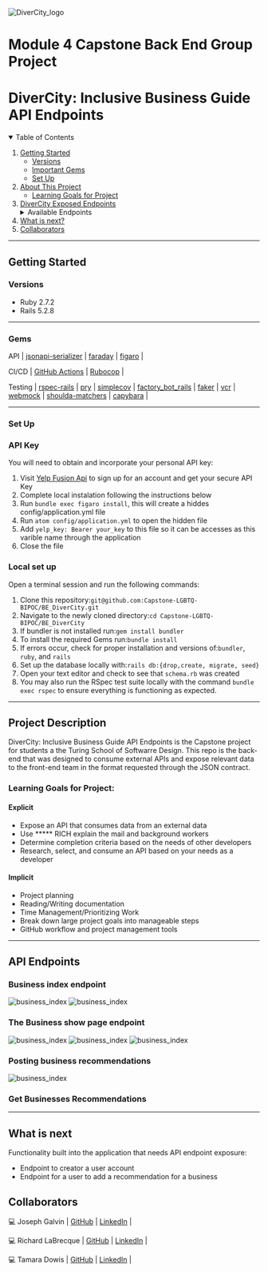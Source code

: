 ![DiverCity_logo](https://user-images.githubusercontent.com/67713820/170523356-d690920c-60e0-4ef3-a7d4-872e16aa350b.png)

# Module 4 Capstone Back End Group Project
# DiverCity: Inclusive Business Guide API Endpoints

<details open="open">
  <summary>Table of Contents</summary>
  <ol>
    <li>
      <a href="#getting-started">Getting Started</a>
      <ul>  
        <li><a href="#versions">Versions</a></li>
        <li><a href="#gems">Important Gems</a></li>
        <li><a href="#set-up">Set Up</a></li>
        </li>
    </li>
    </ul>
    <li>
      <a href="#project-description">About This Project</a>
      <ul>
        <li><a href="#learning-goals-for-project">Learning Goals for Project</a></li>
      </ul>
    </li>
    <li>
      <a href="#api-endpoints">DiverCity Exposed Endpoints</a>
      <details>
        <summary>Available Endpoints</summary>
        <ul>
          <li><a href="#business-index-endpoint">Business Index Endpoint</a></li>
          <li><a href="#business-show-page-endpoint">Business Show Page Endpoint</a></li>
          <li><a href="#posting-business-recommendations">Posting Business Recommendations</a></li>
          <li><a href="#get-business-recommendations">Get Business Recommendations</a></li>
        </ul>
      </details>
    </li>
    <li><a href="#what-is-next">What is next?</a></li>
    <li><a href="#collaborators">Collaborators</a></li>
  </ol>
</details>

----------

## Getting Started

### Versions

- Ruby 2.7.2
- Rails 5.2.8

----------

### Gems

API | [jsonapi-serializer](https://github.com/jsonapi-serializer/jsonapi-serializer) | [faraday](https://docs.faradaysec.com/) | [figaro](https://figaro.readthedocs.io/en/latest) |

CI/CD | [GitHub Actions](https://github.com/features/actions) | [Rubocop](https://docs.rubocop.org/rubocop/index.html) |

Testing | [rspec-rails](https://github.com/rspec/rspec-rails) | [pry](https://github.com/pry/pry)  | [simplecov](https://github.com/simplecov-ruby/simplecov) | [factory_bot_rails](https://github.com/thoughtbot/factory_bot_rails) | [faker](https://github.com/vajradog/faker-rails) | [vcr](https://www.rubydoc.info/gems/vcr/frames) | [webmock](https://github.com/bblimke/webmock) | [shoulda-matchers](https://github.com/thoughtbot/shoulda-matchers) | [capybara](https://capybara-doc.readthedocs.io/en/latest) |




----------

### Set Up

### API Key

You will need to obtain and incorporate your personal API key:
1. Visit [Yelp Fusion Api](https://www.yelp.com/developers/documentation/v3/get_started) to sign up for an account and get your secure API Key
2. Complete local instalation following the instructions below
3. Run `bundle exec figaro install`, this will create a hiddes config/application.yml file
4. Run `atom config/application.yml` to open the hidden file
5. Add `yelp_key: Bearer your_key` to this file so it can be accesses as this varible name through the application
6. Close the file

### Local set up

Open a terminal session and run the following commands:
1. Clone this repository:`git@github.com:Capstone-LGBTQ-BIPOC/BE_DiverCity.git`
3. Navigate to the newly cloned directory:`cd Capstone-LGBTQ-BIPOC/BE_DiverCity`
4. If bundler is not installed run:`gem install bundler`
5. To install the required Gems run:`bundle install` 
6. If errors occur, check for proper installation and versions of:`bundler`, `ruby`, and `rails`
7. Set up the database locally with:`rails db:{drop,create, migrate, seed}`
8. Open your text editor and check to see that `schema.rb` was created
9. You may also run the RSpec test suite locally with the command `bundle exec rspec` to ensure everything is functioning as expected.


----------

## Project Description
DiverCity: Inclusive Business Guide API Endpoints is the Capstone project for students a the Turing School of Softwarre Design. This repo is the back-end that was designed to consume external APIs and expose relevant data to the front-end team in the format requested through the JSON contract. 

### Learning Goals for Project:

#### Explicit
- Expose an API that consumes data from an external data
- Use ***** RICH explain the mail and background workers
- Determine completion criteria based on the needs of other developers
- Research, select, and consume an API based on your needs as a developer

#### Implicit
- Project planning
- Reading/Writing documentation
- Time Management/Prioritizing Work
- Break down large project goals into manageable steps
- GitHub workflow and project management tools

----------

## API Endpoints

###  Business index endpoint

![business_index](assets/images/business_index_request.png)
![business_index](assets/images/business_index_request_body.png)



### The Business show page endpoint
![business_index](assets/images/business_show_request.png)
![business_index](assets/images/business_show_body.png)
![business_index](assets/images/business_show_body_2.png)

### Posting business recommendations
![business_index](assets/images/business_show_request.png)


### Get Businesses Recommendations

----------

## What is next

Functionality built into the application that needs API endpoint exposure:
- Endpoint to creator a user account
- Endpoint for a user to add a recommendation for a business


## Collaborators

💻  Joseph Galvin |  [GitHub](https://github.com/jwgalvin) | [LinkedIn](https://www.linkedin.com/in/josephwgalvin) |

💻  Richard LaBrecque |  [GitHub](https://github.com/RichardLaBrecque) | [LinkedIn](https://www.linkedin.com/in/rich-labrecque) |

💻  Tamara Dowis |  [GitHub](https://github.com/wanderlust-create) | [LinkedIn](https://www.linkedin.com/in/tamara-dowis) |





